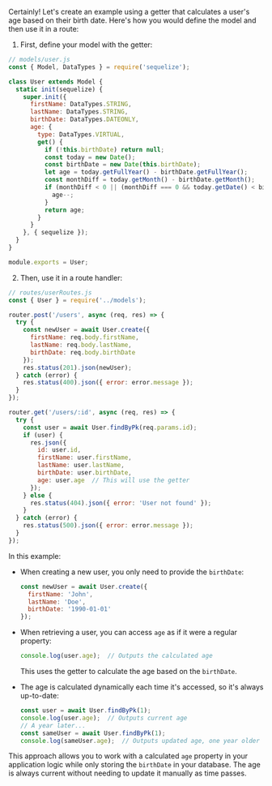 Certainly! Let's create an example using a getter that calculates a user's age based on their birth date. Here's how you would define the model and then use it in a route:

1. First, define your model with the getter:

```javascript
// models/user.js
const { Model, DataTypes } = require('sequelize');

class User extends Model {
  static init(sequelize) {
    super.init({
      firstName: DataTypes.STRING,
      lastName: DataTypes.STRING,
      birthDate: DataTypes.DATEONLY,
      age: {
        type: DataTypes.VIRTUAL,
        get() {
          if (!this.birthDate) return null;
          const today = new Date();
          const birthDate = new Date(this.birthDate);
          let age = today.getFullYear() - birthDate.getFullYear();
          const monthDiff = today.getMonth() - birthDate.getMonth();
          if (monthDiff < 0 || (monthDiff === 0 && today.getDate() < birthDate.getDate())) {
            age--;
          }
          return age;
        }
      }
    }, { sequelize });
  }
}

module.exports = User;
```

2. Then, use it in a route handler:

```javascript
// routes/userRoutes.js
const { User } = require('../models');

router.post('/users', async (req, res) => {
  try {
    const newUser = await User.create({
      firstName: req.body.firstName,
      lastName: req.body.lastName,
      birthDate: req.body.birthDate
    });
    res.status(201).json(newUser);
  } catch (error) {
    res.status(400).json({ error: error.message });
  }
});

router.get('/users/:id', async (req, res) => {
  try {
    const user = await User.findByPk(req.params.id);
    if (user) {
      res.json({
        id: user.id,
        firstName: user.firstName,
        lastName: user.lastName,
        birthDate: user.birthDate,
        age: user.age  // This will use the getter
      });
    } else {
      res.status(404).json({ error: 'User not found' });
    }
  } catch (error) {
    res.status(500).json({ error: error.message });
  }
});
```

In this example:

- When creating a new user, you only need to provide the `birthDate`:
  ```javascript
  const newUser = await User.create({
    firstName: 'John',
    lastName: 'Doe',
    birthDate: '1990-01-01'
  });
  ```

- When retrieving a user, you can access `age` as if it were a regular property:
  ```javascript
  console.log(user.age);  // Outputs the calculated age
  ```
  This uses the getter to calculate the age based on the `birthDate`.

- The age is calculated dynamically each time it's accessed, so it's always up-to-date:
  ```javascript
  const user = await User.findByPk(1);
  console.log(user.age);  // Outputs current age
  // A year later...
  const sameUser = await User.findByPk(1);
  console.log(sameUser.age);  // Outputs updated age, one year older
  ```

This approach allows you to work with a calculated `age` property in your application logic while only storing the `birthDate` in your database. The age is always current without needing to update it manually as time passes.